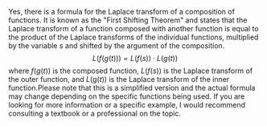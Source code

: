 Yes, there is a formula for the Laplace transform of a composition of functions. It is known as the "First Shifting Theorem" and states that the Laplace transform of a function composed with another function is equal to the product of the Laplace transforms of the individual functions, multiplied by the variable s and shifted by the argument of the composition.$$L(f(g(t))) = L(f(s)) \cdot L(g(t))$$where $f(g(t))$ is the composed function, $L(f(s))$ is the Laplace transform of the outer function, and $L(g(t))$ is the Laplace transform of the inner function.Please note that this is a simplified version and the actual formula may change depending on the specific functions being used. If you are looking for more information or a specific example, I would recommend consulting a textbook or a professional on the topic.